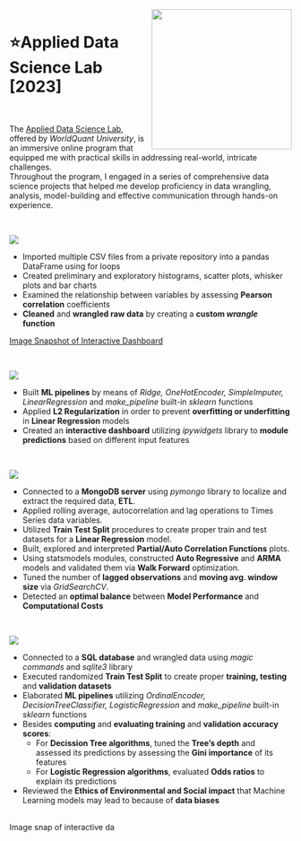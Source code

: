 <img align="right" src="https://upload.wikimedia.org/wikipedia/commons/7/72/WQU_logo_color.png" width="250">


# ⭐Applied Data Science Lab [2023]
<br>

The [Applied Data Science Lab](https://www.wqu.edu/programs/applied-ds-lab/), offered by *WorldQuant University*, is an immersive online program that equipped me with practical skills in addressing real-world, intricate challenges. <br> Throughout the program, I engaged in a series of comprehensive data science projects that helped me develop proficiency in data wrangling, analysis, model-building and effective communication through hands-on experience.

<br>

![](https://img.shields.io/badge/Project%201-Housing%20in%20Mexico-blue?style=for-the-badge)

   + Imported multiple CSV files from a private repository into a pandas DataFrame using for loops
   + Created preliminary and exploratory histograms, scatter plots, whisker plots and bar charts
   + Examined the relationship between variables by assessing **Pearson correlation** coefficients  
   + **Cleaned** and **wrangled raw data** by creating a **custom *wrangle* function**

[Image Snapshot of Interactive Dashboard](https://drive.google.com/file/d/1K9q6zKppEBKqwGn_94DTVjOfQIrdlxVC/view?usp=drive_link)
   
<br> 

![](https://img.shields.io/badge/Project%202-Apartment%20Sales%20in%20Buenos%20Aires-orange?style=for-the-badge)

   + Built **ML pipelines** by means of *Ridge, OneHotEncoder, SimpleImputer, LinearRegression* and *make_pipeline* built-in *sklearn* functions
   + Applied **L2 Regularization** in order to prevent **overfitting or underfitting** in **Linear Regression** models
   + Created an **interactive dashboard** utilizing *ipywidgets* library to **module predictions** based on different input features
<br> 

![](https://img.shields.io/badge/Project%203-Air%20Quality%20in%20Nairobi-black?style=for-the-badge)

   + Connected to a **MongoDB server** using *pymongo* library to localize and extract the required data, **ETL**.
   + Applied rolling average, autocorrelation and lag operations to Times Series data variables.
   + Utilized **Train Test Split** procedures to create proper train and test datasets for a **Linear Regression** model.
   + Built, explored and interpreted **Partial/Auto Correlation Functions** plots.
   + Using statsmodels modules, constructed **Auto Regressive** and **ARMA** models and validated them via **Walk Forward** optimization.
   + Tuned the number of **lagged observations** and **moving avg. window size** via *GridSearchCV*.
   + Detected an **optimal balance** between **Model Performance** and **Computational Costs**
<br>

![](https://img.shields.io/badge/Project%204-Earthquake%20Damage%20in%20Nepal-red?style=for-the-badge)

   + Connected to a **SQL database** and wrangled data using *magic commands* and *sqlite3* library
   + Executed randomized **Train Test Split** to create proper **training, testing** and **validation datasets**
   + Elaborated **ML pipelines** utilizing *OrdinalEncoder, DecisionTreeClassifier, LogisticRegression* and *make_pipeline* built-in *sklearn* functions
   + Besides **computing** and **evaluating training** and **validation accuracy scores**:
       + For **Decission Tree algorithms**, tuned the **Tree’s depth** and assessed its predictions by assessing the **Gini importance** of its features
	   + For **Logistic Regression algorithms**, evaluated **Odds ratios** to explain its predictions
   + Reviewed the **Ethics of Environmental and Social impact** that Machine Learning models may lead to because of **data biases**
<br>
Image snap of interactive da

